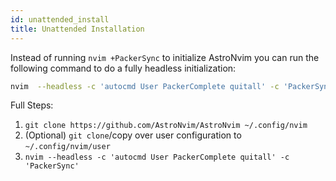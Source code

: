 ```yaml
---
id: unattended_install
title: Unattended Installation
---
```


Instead of running `nvim +PackerSync` to initialize AstroNvim you can run the
following command to do a fully headless initialization:

```sh
nvim  --headless -c 'autocmd User PackerComplete quitall' -c 'PackerSync'
```

Full Steps:

1. `git clone https://github.com/AstroNvim/AstroNvim ~/.config/nvim`
2. (Optional) `git clone`/copy over user configuration to `~/.config/nvim/user`
3. `nvim --headless -c 'autocmd User PackerComplete quitall' -c 'PackerSync'`
